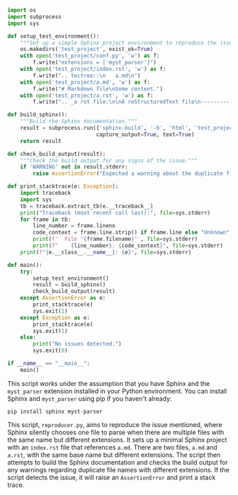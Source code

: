 ```python
import os
import subprocess
import sys

def setup_test_environment():
    """Set up a simple Sphinx project environment to reproduce the issue."""
    os.makedirs('test_project', exist_ok=True)
    with open('test_project/conf.py', 'w') as f:
        f.write("extensions = ['myst_parser']")
    with open('test_project/index.rst', 'w') as f:
        f.write(".. toctree::\n   a.md\n")
    with open('test_project/a.md', 'w') as f:
        f.write("# Markdown file\nSome content.")
    with open('test_project/a.rst', 'w') as f:
        f.write(".. _a rst file:\n\nA reStructuredText file\n----------------------\n\nSome content.")

def build_sphinx():
    """Build the Sphinx documentation."""
    result = subprocess.run(['sphinx-build', '-b', 'html', 'test_project', 'test_project/_build'],
                            capture_output=True, text=True)
    return result

def check_build_output(result):
    """Check the build output for any signs of the issue."""
    if 'WARNING' not in result.stderr:
        raise AssertionError("Expected a warning about the duplicate file names with different extensions.")

def print_stacktrace(e: Exception):
    import traceback
    import sys
    tb = traceback.extract_tb(e.__traceback__)
    print("Traceback (most recent call last):", file=sys.stderr)
    for frame in tb:
        line_number = frame.lineno
        code_context = frame.line.strip() if frame.line else "Unknown"
        print(f'  File "{frame.filename}"', file=sys.stderr)
        print(f"    {line_number}: {code_context}", file=sys.stderr)
    print(f"{e.__class__.__name__}: {e}", file=sys.stderr)

def main():
    try:
        setup_test_environment()
        result = build_sphinx()
        check_build_output(result)
    except AssertionError as e:
        print_stacktrace(e)
        sys.exit(1)
    except Exception as e:
        print_stacktrace(e)
        sys.exit(1)
    else:
        print("No issues detected.")
        sys.exit(0)

if __name__ == "__main__":
    main()
```

This script works under the assumption that you have Sphinx and the `myst_parser` extension installed in your Python environment. You can install Sphinx and `myst_parser` using pip if you haven't already:
```
pip install sphinx myst-parser
```

This script, `reproducer.py`, aims to reproduce the issue mentioned, where Sphinx silently chooses one file to parse when there are multiple files with the same name but different extensions. It sets up a minimal Sphinx project with an `index.rst` file that references `a.md`. There are two files, `a.md` and `a.rst`, with the same base name but different extensions. The script then attempts to build the Sphinx documentation and checks the build output for any warnings regarding duplicate file names with different extensions. If the script detects the issue, it will raise an `AssertionError` and print a stack trace.